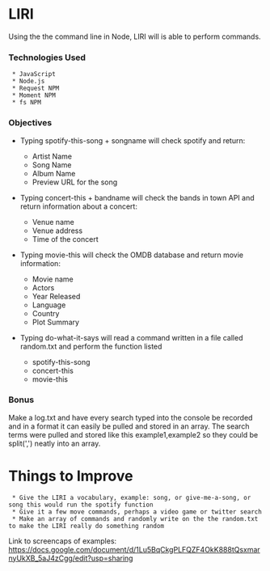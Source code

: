 # LIRI

Using the the command line in Node, LIRI will is able to perform commands.

### Technologies Used
     
     * JavaScript
     * Node.js
     * Request NPM
     * Moment NPM
     * fs NPM
### Objectives

* Typing spotify-this-song + songname will check spotify and return:
     * Artist Name
     * Song Name
     * Album Name
     * Preview URL for the song
     
* Typing concert-this + bandname will check the bands in town API and return information about a concert:
     * Venue name
     * Venue address
     * Time of the concert
     
* Typing movie-this will check the OMDB database and return movie information:
     * Movie name
     * Actors
     * Year Released
     * Language
     * Country
     * Plot Summary
     
* Typing do-what-it-says will read a command written in a file called random.txt and perform the function listed
     * spotify-this-song
     * concert-this
     * movie-this

### Bonus

Make a log.txt and have every search typed into the console be recorded and in a format it can easily be pulled and stored in an array.
The search terms were pulled and stored like this example1,example2 so they could be split(',') neatly into an array.

# Things to Improve

     * Give the LIRI a vocabulary, example: song, or give-me-a-song, or song this would run the spotify function
     * Give it a few move commands, perhaps a video game or twitter search
     * Make an array of commands and randomly write on the the random.txt to make the LIRI really do something random


Link to screencaps of examples:
https://docs.google.com/document/d/1Lu5BqCkgPLFQZF4OkK888tQsxmarnyUkXB_5aJ4zCgg/edit?usp=sharing
